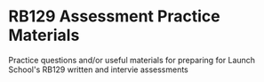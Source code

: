 # RB129 Assessment Practice Materials

Practice questions and/or useful materials for preparing for Launch School's
RB129 written and intervie assessments
